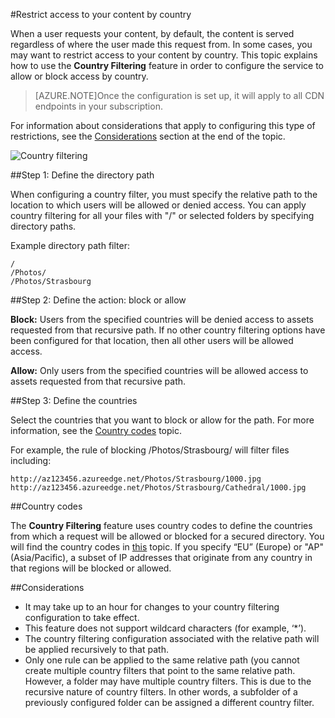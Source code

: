 <properties
	pageTitle="CDN - Restrict access to your content by country"
	description="When a user requests your content, by default, the content is served regardless of where the user made this request from. In some cases, you may want to restrict access to your content by country. This topic explains how to use the **Country Filtering** feature in order to configure the service to allow or block access by country."
	services="cdn"
	documentationCenter=".NET"
	authors="camsoper"
	manager="erikre"
	editor=""/>

<tags
	ms.service="cdn"
	ms.workload="tbd"
	ms.tgt_pltfrm="na"
	ms.devlang="na"
	ms.topic="article"
	ms.date="02/25/2016" 
	ms.author="casoper"/>

#Restrict access to your content by country

When a user requests your content, by default, the content is served regardless of where the user made this request from. In some cases, you may want to restrict access to your content by country. This topic explains how to use the **Country Filtering** feature in order to configure the service to allow or block access by country.

>[AZURE.NOTE]Once the configuration is set up, it will apply to all CDN endpoints in your subscription.

For information about considerations that apply to configuring this type of restrictions, see the [Considerations](cdn-restrict-access-by-country.md#considerations) section at the end of the topic.  

![Country filtering](./media/cdn-filtering/cdn-country-filtering.png)


##Step 1: Define the directory path

When configuring a country filter, you must specify the relative path to the location to which users will be allowed or denied access. You can apply country filtering for all your files with "/" or selected folders by specifying directory paths.

Example directory path filter:

	/                                 
	/Photos/
	/Photos/Strasbourg

##Step 2: Define the action: block or allow

**Block:** Users from the specified countries will be denied access to assets requested from that recursive path. If no other country filtering options have been configured for that location, then all other users will be allowed access.

**Allow:** Only users from the specified countries will be allowed access to assets requested from that recursive path.

##Step 3: Define the countries

Select the countries that you want to block or allow for the path. For more information, see the [Country codes](cdn-country-codes.md) topic.

For example, the rule of blocking /Photos/Strasbourg/ will filter files including:

	http://az123456.azureedge.net/Photos/Strasbourg/1000.jpg
	http://az123456.azureedge.net/Photos/Strasbourg/Cathedral/1000.jpg


##Country codes

The **Country Filtering** feature uses country codes to define the countries from which a request will be allowed or blocked for a secured directory. You will find the country codes in [this](cdn-country-codes.md) topic. If you specify “EU” (Europe) or "AP" (Asia/Pacific), a subset of IP addresses that originate from any country in that regions will be blocked or allowed.


##<a id="considerations"></a>Considerations

- It may take up to an hour for changes to your country filtering configuration to take effect.
- This feature does not support wildcard characters (for example, ‘*’).
- The country filtering configuration associated with the relative path will be applied recursively to that path.
- Only one rule can be applied to the same relative path (you cannot create multiple country filters that point to the same relative path. However, a folder may have multiple country filters. This is due to the recursive nature of country filters. In other words, a subfolder of a previously configured folder can be assigned a different country filter.
